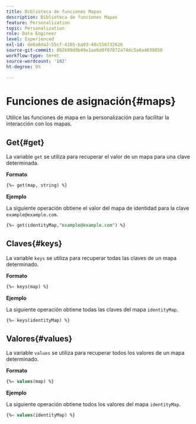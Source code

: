 ```yaml
---
title: Biblioteca de funciones Mapas
description: Biblioteca de funciones Mapas
feature: Personalization
topic: Personalization
role: Data Engineer
level: Experienced
exl-id: de6a8da2-55cf-4105-ba93-40c556732626
source-git-commit: 882b99d9b49e1ae6d0f97872a74dc5a8a4639050
workflow-type: tm+mt
source-wordcount: '102'
ht-degree: 0%

---
```


# Funciones de asignación{#maps}

Utilice las funciones de mapa en la personalización para facilitar la interacción con los mapas.

## Get{#get}

La variable `get` se utiliza para recuperar el valor de un mapa para una clave determinada.

**Formato**

```sql
{%= get(map, string) %}
```

**Ejemplo**

La siguiente operación obtiene el valor del mapa de identidad para la clave `example@example.com`.

```sql
{%= get(identityMap,"example@example.com") %}
```

## Claves{#keys}

La variable `keys` se utiliza para recuperar todas las claves de un mapa determinado.

**Formato**

```sql
{%= keys(map) %}
```

**Ejemplo**

La siguiente operación obtiene todas las claves del mapa `identityMap`.

```sql
{%= keys(identityMap) %}
```

## Valores{#values}

La variable `values` se utiliza para recuperar todos los valores de un mapa determinado.

**Formato**

```sql
{%= values(map) %}
```

**Ejemplo**

La siguiente operación obtiene todos los valores del mapa `identityMap`.

```sql
{%= values(identityMap) %}
```

